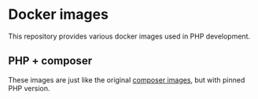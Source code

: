 # Docker images

This repository provides various docker images used in PHP development.

## PHP + composer

These images are just like the original [composer images](https://hub.docker.com/_/composer), but with pinned PHP version.
